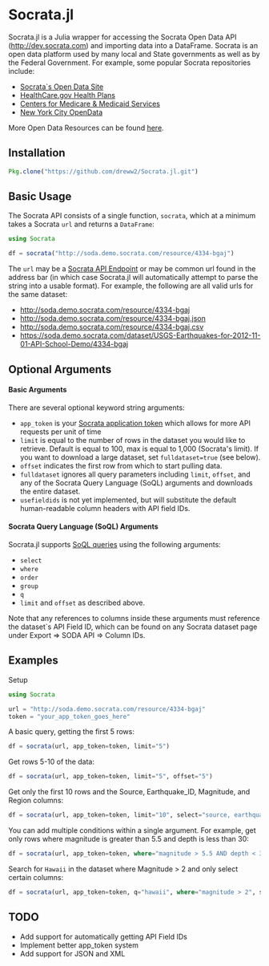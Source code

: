 # Socrata.jl

Socrata.jl is a Julia wrapper for accessing the Socrata Open Data API (http://dev.socrata.com) and importing data into a DataFrame.  Socrata is an open data platform used by many local and State governments as well as by the Federal Government.  For example, some popular Socrata repositories include:

* [Socrata`s Open Data Site](https://opendata.socrata.com)
* [HealthCare.gov Health Plans](https://www.healthcare.gov/health-plan-information)
* [Centers for Medicare & Medicaid Services](https://data.cms.gov)
* [New York City OpenData](https://nycopendata.socrata.com)

More Open Data Resources can be found [here](http://www.socrata.com/resources/).
## Installation
````julia
Pkg.clone("https://github.com/dreww2/Socrata.jl.git")
````
## Basic Usage

The Socrata API consists of a single function, `socrata`, which at a minimum takes a Socrata `url` and returns a `DataFrame`:

````julia
using Socrata

df = socrata("http://soda.demo.socrata.com/resource/4334-bgaj")
````

The `url` may be a [Socrata API Endpoint](http://dev.socrata.com/docs/endpoints.html) or may be common url found in the address bar (in which case Socrata.jl will automatically attempt to parse the string into a usable format).  For example, the following are all valid urls for the same dataset:

* http://soda.demo.socrata.com/resource/4334-bgaj
* http://soda.demo.socrata.com/resource/4334-bgaj.json
* http://soda.demo.socrata.com/resource/4334-bgaj.csv
* https://soda.demo.socrata.com/dataset/USGS-Earthquakes-for-2012-11-01-API-School-Demo/4334-bgaj
## Optional Arguments

#### Basic Arguments

There are several optional keyword string arguments:

* `app_token` is your [Socrata application token](http://dev.socrata.com/docs/app-tokens.html) which allows for more API requests per unit of time
* `limit` is equal to the number of rows in the dataset you would like to retrieve.  Default is equal to 100, max is equal to 1,000 (Socrata's limit).  If you want to download a large dataset, set `fulldataset=true` (see below).
* `offset` indicates the first row from which to start pulling data.
* `fulldataset` ignores all query parameters including `limit`, `offset`, and any of the Socrata Query Language (SoQL) arguments and downloads the entire dataset.
* `usefieldids` is not yet implemented, but will substitute the default human-readable column headers with API field IDs.

#### Socrata Query Language (SoQL) Arguments

Socrata.jl supports [SoQL queries](http://dev.socrata.com/docs/queries.html) using the following arguments:

* `select`
* `where`
* `order`
* `group`
* `q`
* `limit` and `offset` as described above.

Note that any references to columns inside these arguments must reference the dataset`s API Field ID, which can be found on any Socrata dataset page under Export => SODA API => Column IDs.
## Examples

Setup

````julia
using Socrata

url = "http://soda.demo.socrata.com/resource/4334-bgaj"
token = "your_app_token_goes_here"
`````

A basic query, getting the first 5 rows:

````julia
df = socrata(url, app_token=token, limit="5")
````

Get rows 5-10 of the data:

````julia
df = socrata(url, app_token=token, limit="5", offset="5")
````

Get only the first 10 rows and the Source, Earthquake_ID, Magnitude, and Region columns:
````julia
df = socrata(url, app_token=token, limit="10", select="source, earthquake_id, magnitude, region")
````

You can add multiple conditions within a single argument.  For example, get only rows where magnitude is greater than 5.5 and depth is less than 30:
````julia
df = socrata(url, app_token=token, where="magnitude > 5.5 AND depth < 30")
````

Search for `Hawaii` in the dataset where Magnitude > 2 and only select certain columns:

````julia
df = socrata(url, app_token=token, q="hawaii", where="magnitude > 2", select="datetime, magnitude, region, location")
````
## TODO

* Add support for automatically getting API Field IDs
* Implement better app_token system
* Add support for JSON and XML

